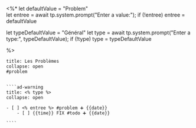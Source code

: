  <%*
let defaultValue = "Problem"  
let entree = await tp.system.prompt("Enter a value:");
if (!entree) entree = defaultValue

let typeDefaultValue = "Général"
let type = await tp.system.prompt("Enter a type:", typeDefaultValue);
if (!type) type = typeDefaultValue

%>

`````ad-danger
title: Les Problèmes
collapse: open
#problem


````ad-warning
title: <% type %>
collapse: open

- [ ] <% entree %> #problem ➕ {{date}}  
	- [ ] {{time}} FIX #todo ➕ {{date}}  

````


`````
